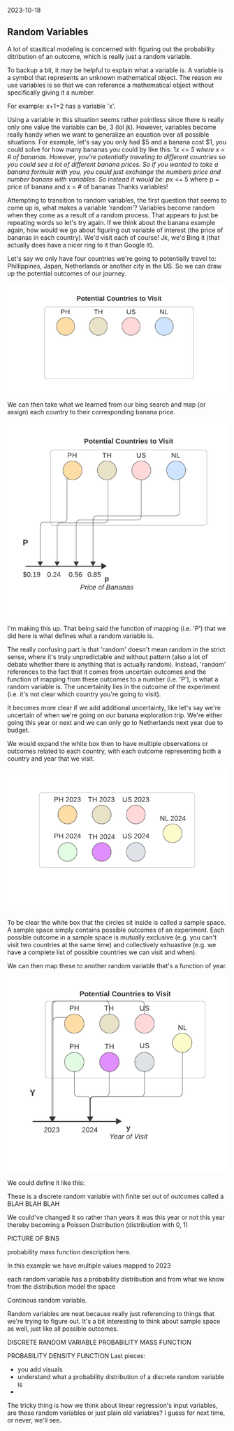 2023-10-18

## Random Variables

A lot of stasitical modeling is concerned with figuring out the probability ditribution of an outcome, which is really just a random variable.

To backup a bit, it may be helpful to explain what a variable is. A variable is a symbol that represents an unknown mathematical object. The reason we use variables is so that we can reference a mathematical object without specifically giving it a number.

For example: x+1=2 has a variable 'x'. 

Using a variable in this situation seems rather pointless since there is really only one value the variable can be, 3 (lol jk). However, variables become really handy when we want to generalize an equation over all possible situations. For example, let's say you only had $5 and a banana cost $1, you could solve for how many bananas you could by like this: 1*x <= 5 where x = # of bananas. However, you're potentially traveling to different countries so you could see a lot of different banana prices. So if you wanted to take a banana formula with you, you could just exchange the numbers price and number banans with variables. So instead it would be: p*x <= 5 where p = price of banana and x = # of bananas Thanks variables!


Attempting to transition to random variables, the first question that seems to come up is, what makes a variable 'random'? Variables become random when they come as a result of a random process. That appears to just be repeating words so let's try again. If we think about the banana example again, how would we go about figuring out variable of interest (the price of bananas in each country). We'd visit each of course! Jk, we'd Bing it (that actually does have a nicer ring to it than Google it). 


Let's say we only have four countries we're going to potentially travel to: Phillippines, Japan, Netherlands or another city in the US. So we can draw up the potential outcomes of our journey.

![sample space of countries](/docs/assets/2023-10-18/0-country-sample-space.png)



We can then take what we learned from our bing search and map (or assign) each country to their corresponding banana price. 

![sample space of countries with mapping](/docs/assets/2023-10-18/1-country-sample-space-mapping.png)


I'm making this up. That being said the function of mapping (i.e. 'P') that we did here is what defines what a random variable is.


The really confusing part is that 'random' doesn't mean random in the strict sense, where it's truly unpredictable and without pattern (also a lot of debate whether there is anything that is actually random). Instead, 'random' references to the fact that it comes from uncertain outcomes and the function of mapping from these outcomes to a number  (i.e. 'P'), is what a random variable is. The uncertainity lies in the outcome of the experiment (i.e. it's not clear which country you're going to visit).


It becomes more clear if we add additional uncertainty, like let's say we're uncertain of when we're going on our banana exploration trip. We're either going this year or next and we can only go to Netherlands next year due to budget.

We would expand the white box then to have multiple observations or outcomes related to each country, with each outcome representing both a country and year that we visit.

![sample space of countries with year](/docs/assets/2023-10-18/2-country-sample-space-w-year.png)

To be clear the white box that the circles sit inside is called a sample space. A sample space simply contains possible outcomes of an experiment. Each possible outcome in a sample space is mutually exclusive (e.g. you can't visit two countries at the same time) and collectively exhuastive (e.g. we have a complete list of possible countries we can visit and when).

We can then map these to another random variable that's a function of year.

![sample space of countries with year mapping](/docs/assets/2023-10-18/3-country-sample-space-w-year-mapping.png)


We could define it like this: 

These is a discrete random variable with finite set out of outcomes called a BLAH BLAH BLAH




We could've changed it so rather than years it was this year or not this year thereby becoming a Poisson Distribution (distribution with 0, 1)

PICTURE OF BINS

probability mass function description here.



In this example we have multiple values mapped to 2023





each random variable has a probability distribution and from what we know from the distribution model the space







Continous random variable. 

Random variables are neat because really just referencing to things that we're trying to figure out. It's a bit interesting to think about sample space as well, just like all possible outcomes.


DISCRETE RANDOM VARIABLE PROBABILITY MASS FUNCTION

PROBABILITY DENSITY FUNCTION
Last pieces: 
- you add visuals
- understand what a probability distribution of a discrete random variable is
- 

The tricky thing is how we think about linear regression's input variables, are these random variables or just plain old variables? I guess for next time, or never, we'll see.

